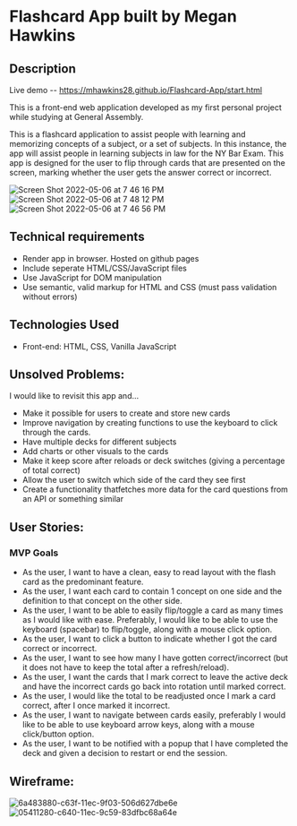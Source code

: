 # **Flashcard App built by Megan Hawkins**


## **Description**

Live demo -- https://mhawkins28.github.io/Flashcard-App/start.html

This is a front-end web application developed as my first personal project while studying at General Assembly. 

This is a flashcard application to assist people with learning and memorizing concepts of a subject, or a set of subjects. In this instance, the app will assist people in learning subjects in law for the NY Bar Exam. This app is designed for the user to flip through cards that are presented on the screen, marking whether the user gets the answer correct or incorrect. 


![Screen Shot 2022-05-06 at 7 46 16 PM](https://user-images.githubusercontent.com/93104882/167228742-4d7ef03f-cb88-415f-9f1f-bd2277482419.png)
![Screen Shot 2022-05-06 at 7 48 12 PM](https://user-images.githubusercontent.com/93104882/167228777-58fc26fc-e5ed-4ac4-bbbd-a1c8f1cb2e9c.png)
![Screen Shot 2022-05-06 at 7 46 56 PM](https://user-images.githubusercontent.com/93104882/167228779-7dbce326-57ec-4663-b1f9-b204a79d28cd.png)

## **Technical requirements**

- Render app in browser. Hosted on github pages
- Include seperate HTML/CSS/JavaScript files
- Use JavaScript for DOM manipulation
- Use semantic, valid markup for HTML and CSS (must pass validation without errors)

## **Technologies Used**

* Front-end: HTML, CSS, Vanilla JavaScript


## **Unsolved Problems:**

I would like to revisit this app and...

- Make it possible for users to create and store new cards
- Improve navigation by creating functions to use the keyboard to click through the cards.
- Have multiple decks for different subjects
- Add charts or other visuals to the cards
- Make it keep score after reloads or deck switches (giving a percentage of total correct) 
- Allow the user to switch which side of the card they see first
- Create a functionality thatfetches more data for the card questions from an API or something similar

## **User Stories:**

### **MVP Goals**

- As the user, I want to have a clean, easy to read layout with the flash card as the predominant feature.
- As the user, I want each card to contain 1 concept on one side and the definition to that concept on the other side.
- As the user, I want to be able to easily flip/toggle a card as many times as I would like with ease. Preferably, I would like to be able to use the keyboard (spacebar) to flip/toggle, along with a mouse click option.
- As the user, I want to click a button to indicate whether I got the card correct or incorrect.
- As the user, I want to see how many I have gotten correct/incorrect (but it does not have to keep the total after a refresh/reload).
- As the user, I want the cards that I mark correct to leave the active deck and have the incorrect cards go back into rotation until marked correct.
- As the user, I would like the total to be readjusted once I mark a card correct, after I once marked it incorrect.
- As the user, I want to navigate between cards easily, preferably I would like to be able to use keyboard arrow keys, along with a mouse click/button option.
- As the user, I want to be notified with a popup that I have completed the deck and given a decision to restart or end the session.

## **Wireframe:**

![6a483880-c63f-11ec-9f03-506d627dbe6e](https://user-images.githubusercontent.com/93104882/167229546-7ffa6ff3-e746-4b8f-906a-d6164025111c.jpeg)
![05411280-c640-11ec-9c59-83dfbc68a64e](https://user-images.githubusercontent.com/93104882/167229549-46776928-39ac-44c9-b370-3c622e9ac372.jpeg)
